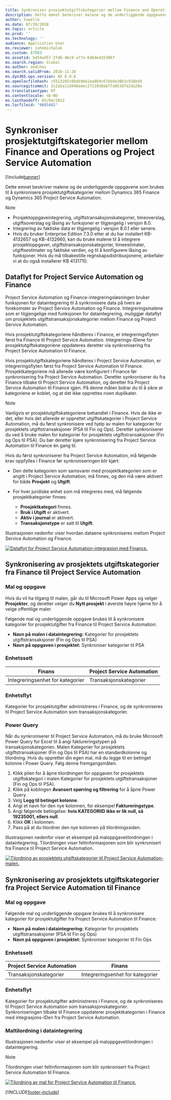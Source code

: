 ```yaml
---
title: Synkroniser prosjektutgiftskategorier mellom Finance and Operations og Project Service Automation
description: Dette emnet beskriver malene og de underliggende oppgavene som brukes til å synkronisere prosjektutgiftskategorier mellom Microsoft Dynamics 365 Finance og Dynamics 365 Project Service Automation.
author: Yowelle
ms.date: 07/20/2018
ms.topic: article
ms.prod: ''
ms.technology: ''
audience: Application User
ms.reviewer: johnmichalak
ms.custom: 87983
ms.assetid: b454ad57-2fd6-46c9-a77e-646de4153067
ms.search.region: Global
ms.author: andchoi
ms.search.validFrom: 2016-11-28
ms.dyn365.ops.version: AX 8.0.0
ms.openlocfilehash: c5513285c8beb96e2aa8b9c67ebde38b3c938edd
ms.sourcegitcommit: 2c2a5a11d446adec2f21030ab77a053d7e2da28e
ms.translationtype: HT
ms.contentlocale: nb-NO
ms.lasthandoff: 05/04/2022
ms.locfileid: "8685482"
---
```

# <a name="synchronize-project-expense-categories-between-finance-and-operations-and-project-service-automation"></a>Synkroniser prosjektutgiftskategorier mellom Finance and Operations og Project Service Automation

[!include[banner](../includes/banner.md)]

Dette emnet beskriver malene og de underliggende oppgavene som brukes til å synkronisere prosjektutgiftskategorier mellom Dynamics 365 Finance og Dynamics 365 Project Service Automation.

> [!NOTE]
> - Prosjektoppgaveintegrering, utgiftstransaksjonskategorier, timeoverslag, utgiftsoverslag og låsing av funksjoner er tilgjengelig i versjon 8.0.
> - Integrering av faktiske data er tilgjengelig i versjon 8.0.1 eller senere.
> - Hvis du bruker Enterprise Edition 7.3.0 etter at du har installert KB-4132657 og KB-4132660, kan du bruke malene til å integrere prosjektoppgaver, utgiftstransaksjonskategorier, timeestimater, utgiftsestimater og faktiske verdier, og til å konfigurere låsing av funksjoner. Hvis du må tilbakestille regnskapsdistribusjonene, anbefaler vi at du også installerer KB 4131710.

## <a name="data-flow-for-project-service-automation-and-finance"></a>Dataflyt for Project Service Automation og Finance

Project Service Automation og Finance-integreringsløsningen bruker funksjonen for dataintegrering til å synkronisere data på tvers av forekomster av Project Service Automation og Finance. Integreringsmalene som er tilgjengelige med funksjonen for dataintegrering, muliggjør dataflyt om prosjektets utgiftstransaksjonskategorier mellom Finance og Project Service Automation.

Hvis prosjektutgiftskategoriene håndteres i Finance, er integreringsflyten først fra Finance til Project Service Automation. Integrerings-IDene for prosjektutgiftskategoriene oppdateres deretter via synkronisering fra Project Service Automation til Finance.

Hvis prosjektutgiftskategoriene håndteres i Project Service Automation, er integreringsflyten først fra Project Service Automation til Finance. Prosjektkategoriene må allerede være konfigurert i Finance før synkronisering fra Project Service Automation. Deretter synkroniserer du fra Finance tilbake til Project Service Automation, og deretter fra Project Service Automation til Finance igjen. På denne måten bidrar du til å sikre at kategoriene er koblet, og at det ikke opprettes noen duplikater.

> [!NOTE]
> Vanligvis er prosjektutgiftskategoriene behandlet i Finance. Hvis de ikke er det, eller hvis det allerede er opprettet utgiftskategorier i Project Service Automation, må du først synkronisere ved hjelp av malen for kategorier for prosjektets utgiftstransaksjoner (PSA til Fin og Ops). Deretter synkroniserer du ved å bruke malen for kategorier for prosjektets utgiftstransaksjoner (Fin og Ops til PSA). Du bør deretter kjøre synkronisering fra Project Service Automation til Finance én gang til.
>
> Hvis du først synkroniserer fra Project Service Automation, må følgende krav oppfylles i Finance før synkroniseringen blir kjørt:
>
> - Den delte kategorien som samsvarer med prosjektkategorien som er angitt i Project Service Automation, må finnes, og den må være aktivert for både **Prosjekt** og **Utgift**.
> - For hver juridiske enhet som må integreres med, må følgende prosjektkategorier finnes:
>
>     - **Prosjektkategori** finnes. 
>     - **Bruk i Utgift** er aktivert.
>     - **Aktiv i journal** er aktivert.
>     - **Transaksjonstype** er satt til **Utgift**.

Illustrasjonen nedenfor viser hvordan dataene synkroniseres mellom Project Service Automation og Finance.

[![Dataflyt for Project Service Automation-integrasjon med Finance.](./media/ProjectExpenseCategoriesFlow.png)](./media/ProjectExpenseCategoriesFlow.png)

## <a name="project-expense-category-synchronization-from-finance-to-project-service-automation"></a>Synkronisering av prosjektets utgiftskategorier fra Finance til Project Service Automation

### <a name="template-and-task"></a>Mal og oppgave

Hvis du vil ha tilgang til malen, går du til Microsoft Power Apps og velger **Prosjekter**, og deretter velger du **Nytt prosjekt** i øverste høyre hjørne for å velge offentlige maler.

Følgende mal og underliggende oppgave brukes til å synkronisere kategorier for prosjektutgifter fra Finance til Project Service Automation:

- **Navn på malen i dataintegrering:** Kategorier for prosjektets utgiftstransaksjoner (Fin og Ops til PSA)
- **Navn på oppgaven i prosjektet:** Synkroniser kategorier til PSA

### <a name="entity-set"></a>Enhetssett

| Finans                           | Project Service Automation |
|-----------------------------------|----------------------------|
| Integreringsenhet for kategorier | Transaksjonskategorier     |

### <a name="entity-flow"></a>Enhetsflyt

Kategorier for prosjektutgifter administreres i Finance, og de synkroniseres til Project Service Automation som transaksjonskategorier.

### <a name="power-query"></a>Power Query

Når du synkroniserer til Project Service Automation, må du bruke Microsoft Power Query for Excel til å angi faktureringstypen på transaksjonskategorien. Malen Kategorier for prosjektets utgiftstransaksjoner (Fin og Ops til PSA) har en standardkolonne og tilordning. Hvis du oppretter din egen mal, må du legge til en betinget kolonne i Power Query. Følg denne fremgangsmåten.

1. Klikk pilen for å åpne tilordningen for oppgaven for prosjektets utgiftskategori i malen Kategorier for prosjektets utgiftstransaksjoner (Fin og Ops til PSA).
2. Klikk på koblingen **Avansert spørring og filtrering** for å åpne Power Query.
2. Velg **Legg til betinget kolonne**.
3. Angi et navn for den nye kolonnen, for eksempel **Faktureringstype**.
4. Angi følgende betingelse: **hvis KATEGORIID ikke er lik null, så 19235001, ellers null**.
5. Klikk **OK** i kolonnen.
6. Pass på at du tilordner den nye kolonnen på tilordningssiden.

Illustrasjonen nedenfor viser et eksempel på maloppgavetilordningen i dataintegrering. Tilordningen viser feltinformasjonen som blir synkronisert fra Finance til Project Service Automation.

[![Tilordning av prosjektets utgiftskategorier til Project Service Automation-malen.](./media/ProjectExpenseCategoriesToPSAMapping.jpg)](./media/ProjectExpenseCategoriesToPSAMapping.jpg)

## <a name="project-expense-category-synchronization-from-project-service-automation-to-finance"></a>Synkronisering av prosjektets utgiftskategorier fra Project Service Automation til Finance

### <a name="template-and-task"></a>Mal og oppgave

Følgende mal og underliggende oppgave brukes til å synkronisere kategorier for prosjektutgifter fra Project Service Automation til Finance:

- **Navn på malen i dataintegrering:** Kategorier for prosjektets utgiftstransaksjoner (PSA til Fin og Ops)
- **Navn på oppgaven i prosjektet:** Synkroniser kategorier til Fin Ops

### <a name="entity-set"></a>Enhetssett

| Project Service Automation | Finans                           |
|----------------------------|-----------------------------------|
| Transaksjonskategorier     | Integreringsenhet for kategorier |

### <a name="entity-flow"></a>Enhetsflyt

Kategorier for prosjektutgifter administreres i Finance, og de synkroniseres til Project Service Automation som transaksjonskategorier. Synkroniseringen tilbake til Finance oppdaterer prosjektkategorien i Finance med integrasjons-IDen fra Project Service Automation.

### <a name="template-mapping-in-data-integration"></a>Maltilordning i dataintegrering

Illustrasjonen nedenfor viser et eksempel på maloppgavetilordningen i dataintegrering.

> [!NOTE]
> Tilordningen viser feltinformasjonen som blir synkronisert fra Project Service Automation til Finance.

[![Tilordning av mal for Project Service Automation til Finance.](./media/ProjectExpenseCategoriesToFinOpsMapping.jpg)](./media/ProjectExpenseCategoriesToFinOpsMapping.jpg)


[!INCLUDE[footer-include](../includes/footer-banner.md)]